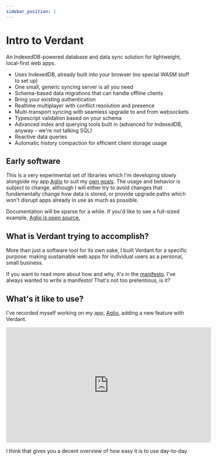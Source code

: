 ```yaml
---
sidebar_position: 1
---
```


# Intro to Verdant

An IndexedDB-powered database and data sync solution for lightweight, local-first web apps.

- Uses IndexedDB, already built into your browser (no special WASM stuff to set up)
- One small, generic syncing server is all you need
- Schema-based data migrations that can handle offline clients
- Bring your existing authentication
- Realtime multiplayer with conflict resolution and presence
- Multi-transport syncing with seamless upgrade to and from websockets
- Typescript validation based on your schema
- Advanced index and querying tools built in (advanced for IndexedDB, anyway - we're not talking SQL)
- Reactive data queries
- Automatic history compaction for efficient client storage usage

## Early software

This is a very experimental set of libraries which I'm developing slowly alongside my app [Aglio](https://aglio.gfor.rest) to suit my [own goals](https://blog.gfor.rest/blog/Verdant-intro). The usage and behavior is subject to change, although I will either try to avoid changes that fundamentally change how data is stored, or provide upgrade paths which won't disrupt apps already in use as much as possible.

Documentation will be sparse for a while. If you'd like to see a full-sized example, [Aglio is open source.](https://github.com/a-type/aglio)

## What is Verdant trying to accomplish?

More than just a software tool for its own sake, I built Verdant for a specific purpose: making sustainable web apps for individual users as a personal, small business.

If you want to read more about how and why, it's in the [manifesto](./manifesto.md). I've always wanted to write a manifesto! That's not too pretentious, is it?

## What's it like to use?

I've recorded myself working on my app, [Aglio](https://aglio.app), adding a new feature with Verdant.

<iframe width="560" height="315" src="https://www.youtube.com/embed/RUykjG-L8Z4" title="YouTube video player" frameborder="0" allow="accelerometer; autoplay; clipboard-write; encrypted-media; gyroscope; picture-in-picture" allowfullscreen></iframe>

I think that gives you a decent overview of how easy it is to use day-to-day.
